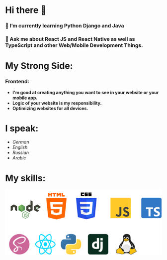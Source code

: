 # Hi there 👋

### 🌱 I’m currently learning Python Django and Java
### 💬 Ask me about React JS and React Native as well as TypeScript and other Web/Mobile Development Things.

# My Strong Side:
### Frontend:
- **I'm good at creating anything you want to see in your website or your mobile app.**
- **Logic of your website is my responsibility.**
- **Optimizing websites for all devices.**
  
# I speak:
- *German*
- *English*
- *Russian*
- *Arabic*

# My skills:
<p align="left">
    <a target="_blank" href="https://commonmark.org/help/tutorial/08-images.html"><img src="./SVG/skilss.svg"></a>
</p>

